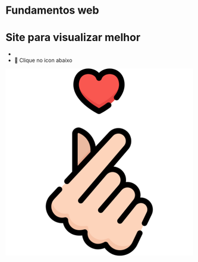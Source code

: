 # Fundamentos web
# Site para visualizar melhor
-
- 👯 Clique no icon abaixo

<div>
<a href="https://alexabts.netlify.app/" target="_blank"> <img src="./assets/img/icon.png">
</div>